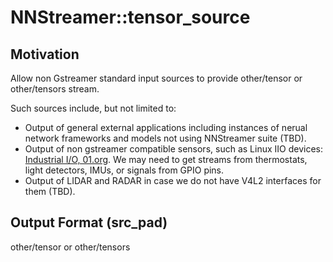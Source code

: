 # NNStreamer::tensor_source

## Motivation

Allow non Gstreamer standard input sources to provide other/tensor or other/tensors stream.

Such sources include, but not limited to:

- Output of general external applications including instances of nerual network frameworks and models not using NNStreamer suite (TBD).
- Output of non gstreamer compatible sensors, such as Linux IIO devices: [Industrial I/O, 01.org](https://01.org/linuxgraphics/gfx-docs/drm/driver-api/iio/index.html). We may need to get streams from thermostats, light detectors, IMUs, or signals from GPIO pins.
- Output of LIDAR and RADAR in case we do not have V4L2 interfaces for them (TBD).


## Output Format (src_pad)

other/tensor or other/tensors
